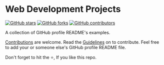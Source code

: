 # Web Development Projects

[![GitHub stars](https://img.shields.io/github/stars/themlphdstudent/awesome-github-profile-readme-templates.svg)](https://github.com/WonderSTK/Web-Development-Projects/stargazers)
[![GitHub forks](https://img.shields.io/github/forks/themlphdstudent/awesome-github-profile-readme-templates.svg?color=blue)](https://github.com/WonderSTK/Web-Development-Projects/network)
[![GitHub contributors](https://img.shields.io/github/contributors/themlphdstudent/awesome-github-profile-readme-templates.svg?color=blue)](https://github.com/WonderSTK/Web-Development-Projects/network)

A collection of GitHub profile README's examples.

[Contributions](https://github.com/WonderSTK/Web-Development-Projects/blob/master/CONTRIBUTING.md) are welcome. Read the [Guidelines](https://github.com/WonderSTK/Web-Development-Projects/blob/master/CONTRIBUTING.md) on to contribute.
Feel free to add your or someone else's GitHub profile README file.

Don't forget to hit the :star:, If you like this repo.
